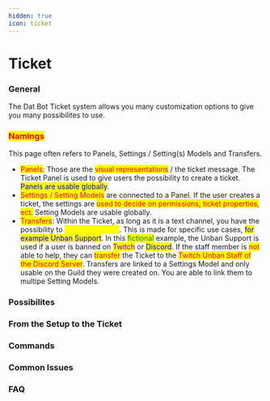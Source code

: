 ```yaml
---
hidden: true
icon: ticket
---
```


# Ticket

### General

The Dat Bot Ticket system allows you many customization options to give you many possibilites to use.&#x20;

### <mark style="color:red;">Namings</mark>

This page often refers to Panels, Settings / Setting(s) Models and Transfers.&#x20;

* <mark style="color:red;">Panels</mark>: Those are the <mark style="color:red;">visual representations</mark> / the ticket message. The Ticket Panel is used to give users the possibility to create a ticket. <mark style="color:blue;">Panels are usable globally</mark>.
* <mark style="color:red;">Settings / Setting Models</mark> are connected to a Panel. If the user creates a ticket, the settings are <mark style="color:red;">used to decide on permissions, ticket properties, ect.</mark> Setting Models are usable globally.
* <mark style="color:red;">Transfers</mark>: Within the Ticket, as long as it is a text channel, you have the possibility to <mark style="color:yellow;">transfer a Ticket</mark>. This is made for specific use cases, <mark style="color:blue;">for example Unban Support</mark>. In this <mark style="color:green;">fictional</mark> example, the Unban Support is used if a user is banned on <mark style="color:purple;">Twitch</mark> or <mark style="color:blue;">Discord</mark>. If the staff member is <mark style="color:red;">not</mark> able to help, they can <mark style="color:red;">transfer</mark> the Ticket to the <mark style="color:red;">Twitch Unban Staff of the Discord Server</mark>. Transfers are linked to a Settings Model and only usable on the Guild they were created on. You are able to link them to multipe Setting Models.

### Possibilites

### From the Setup to the Ticket

### Commands

### Common Issues

### FAQ
